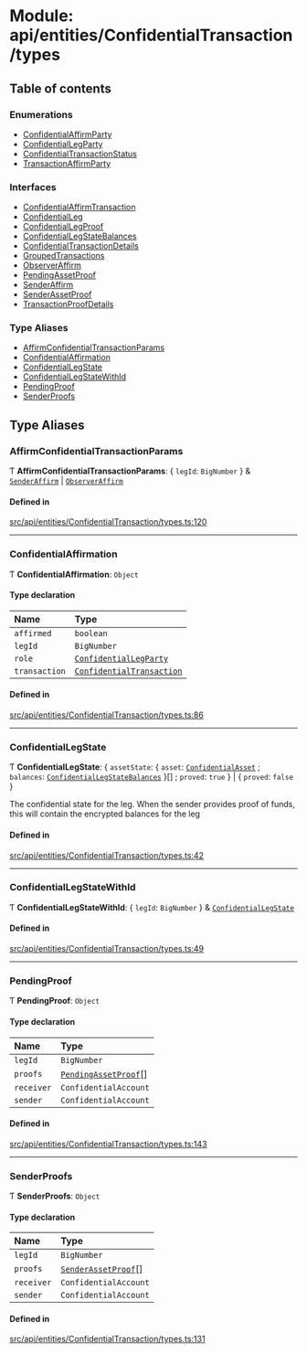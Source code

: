 # Module: api/entities/ConfidentialTransaction/types

## Table of contents

### Enumerations

- [ConfidentialAffirmParty](../wiki/api.entities.ConfidentialTransaction.types.ConfidentialAffirmParty)
- [ConfidentialLegParty](../wiki/api.entities.ConfidentialTransaction.types.ConfidentialLegParty)
- [ConfidentialTransactionStatus](../wiki/api.entities.ConfidentialTransaction.types.ConfidentialTransactionStatus)
- [TransactionAffirmParty](../wiki/api.entities.ConfidentialTransaction.types.TransactionAffirmParty)

### Interfaces

- [ConfidentialAffirmTransaction](../wiki/api.entities.ConfidentialTransaction.types.ConfidentialAffirmTransaction)
- [ConfidentialLeg](../wiki/api.entities.ConfidentialTransaction.types.ConfidentialLeg)
- [ConfidentialLegProof](../wiki/api.entities.ConfidentialTransaction.types.ConfidentialLegProof)
- [ConfidentialLegStateBalances](../wiki/api.entities.ConfidentialTransaction.types.ConfidentialLegStateBalances)
- [ConfidentialTransactionDetails](../wiki/api.entities.ConfidentialTransaction.types.ConfidentialTransactionDetails)
- [GroupedTransactions](../wiki/api.entities.ConfidentialTransaction.types.GroupedTransactions)
- [ObserverAffirm](../wiki/api.entities.ConfidentialTransaction.types.ObserverAffirm)
- [PendingAssetProof](../wiki/api.entities.ConfidentialTransaction.types.PendingAssetProof)
- [SenderAffirm](../wiki/api.entities.ConfidentialTransaction.types.SenderAffirm)
- [SenderAssetProof](../wiki/api.entities.ConfidentialTransaction.types.SenderAssetProof)
- [TransactionProofDetails](../wiki/api.entities.ConfidentialTransaction.types.TransactionProofDetails)

### Type Aliases

- [AffirmConfidentialTransactionParams](../wiki/api.entities.ConfidentialTransaction.types#affirmconfidentialtransactionparams)
- [ConfidentialAffirmation](../wiki/api.entities.ConfidentialTransaction.types#confidentialaffirmation)
- [ConfidentialLegState](../wiki/api.entities.ConfidentialTransaction.types#confidentiallegstate)
- [ConfidentialLegStateWithId](../wiki/api.entities.ConfidentialTransaction.types#confidentiallegstatewithid)
- [PendingProof](../wiki/api.entities.ConfidentialTransaction.types#pendingproof)
- [SenderProofs](../wiki/api.entities.ConfidentialTransaction.types#senderproofs)

## Type Aliases

### AffirmConfidentialTransactionParams

Ƭ **AffirmConfidentialTransactionParams**: { `legId`: `BigNumber`  } & [`SenderAffirm`](../wiki/api.entities.ConfidentialTransaction.types.SenderAffirm) \| [`ObserverAffirm`](../wiki/api.entities.ConfidentialTransaction.types.ObserverAffirm)

#### Defined in

[src/api/entities/ConfidentialTransaction/types.ts:120](https://github.com/PolymeshAssociation/polymesh-private-sdk/blob/dd40dc5f/src/api/entities/ConfidentialTransaction/types.ts#L120)

___

### ConfidentialAffirmation

Ƭ **ConfidentialAffirmation**: `Object`

#### Type declaration

| Name | Type |
| :------ | :------ |
| `affirmed` | `boolean` |
| `legId` | `BigNumber` |
| `role` | [`ConfidentialLegParty`](../wiki/api.entities.ConfidentialTransaction.types.ConfidentialLegParty) |
| `transaction` | [`ConfidentialTransaction`](../wiki/api.entities.ConfidentialTransaction.ConfidentialTransaction) |

#### Defined in

[src/api/entities/ConfidentialTransaction/types.ts:86](https://github.com/PolymeshAssociation/polymesh-private-sdk/blob/dd40dc5f/src/api/entities/ConfidentialTransaction/types.ts#L86)

___

### ConfidentialLegState

Ƭ **ConfidentialLegState**: { `assetState`: { `asset`: [`ConfidentialAsset`](../wiki/api.entities.ConfidentialAsset.ConfidentialAsset) ; `balances`: [`ConfidentialLegStateBalances`](../wiki/api.entities.ConfidentialTransaction.types.ConfidentialLegStateBalances)  }[] ; `proved`: ``true``  } \| { `proved`: ``false``  }

The confidential state for the leg. When the sender provides proof of funds, this will contain the encrypted balances for the leg

#### Defined in

[src/api/entities/ConfidentialTransaction/types.ts:42](https://github.com/PolymeshAssociation/polymesh-private-sdk/blob/dd40dc5f/src/api/entities/ConfidentialTransaction/types.ts#L42)

___

### ConfidentialLegStateWithId

Ƭ **ConfidentialLegStateWithId**: { `legId`: `BigNumber`  } & [`ConfidentialLegState`](../wiki/api.entities.ConfidentialTransaction.types#confidentiallegstate)

#### Defined in

[src/api/entities/ConfidentialTransaction/types.ts:49](https://github.com/PolymeshAssociation/polymesh-private-sdk/blob/dd40dc5f/src/api/entities/ConfidentialTransaction/types.ts#L49)

___

### PendingProof

Ƭ **PendingProof**: `Object`

#### Type declaration

| Name | Type |
| :------ | :------ |
| `legId` | `BigNumber` |
| `proofs` | [`PendingAssetProof`](../wiki/api.entities.ConfidentialTransaction.types.PendingAssetProof)[] |
| `receiver` | `ConfidentialAccount` |
| `sender` | `ConfidentialAccount` |

#### Defined in

[src/api/entities/ConfidentialTransaction/types.ts:143](https://github.com/PolymeshAssociation/polymesh-private-sdk/blob/dd40dc5f/src/api/entities/ConfidentialTransaction/types.ts#L143)

___

### SenderProofs

Ƭ **SenderProofs**: `Object`

#### Type declaration

| Name | Type |
| :------ | :------ |
| `legId` | `BigNumber` |
| `proofs` | [`SenderAssetProof`](../wiki/api.entities.ConfidentialTransaction.types.SenderAssetProof)[] |
| `receiver` | `ConfidentialAccount` |
| `sender` | `ConfidentialAccount` |

#### Defined in

[src/api/entities/ConfidentialTransaction/types.ts:131](https://github.com/PolymeshAssociation/polymesh-private-sdk/blob/dd40dc5f/src/api/entities/ConfidentialTransaction/types.ts#L131)
